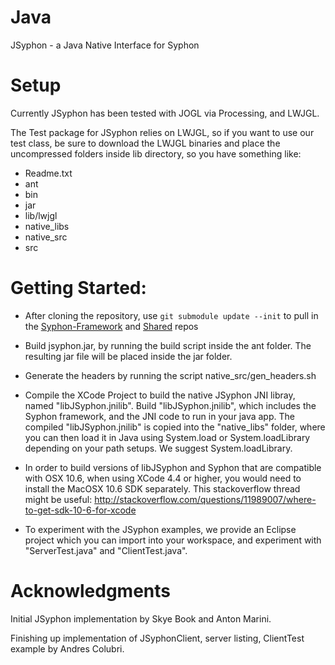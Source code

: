 Java
====

JSyphon - a Java Native Interface for Syphon

Setup
====

Currently JSyphon has been tested with JOGL via Processing, and LWJGL.

The Test package for JSyphon relies on LWJGL, so if you want to use our test class, be sure to download the LWJGL binaries and place the uncompressed folders inside lib directory, so you have something like:

* Readme.txt
* ant
* bin
* jar
* lib/lwjgl
* native_libs
* native_src
* src

Getting Started:
====

* After cloning the repository, use ```git submodule update --init``` to pull in the <a href="https://github.com/Syphon/Syphon-Framework">Syphon-Framework</a> and <a href="https://github.com/Syphon/Shared">Shared</a> repos

* Build jsyphon.jar, by running the build script inside the ant folder. The resulting jar file will be placed inside the jar folder.

* Generate the headers by running the script native_src/gen_headers.sh

* Compile the XCode Project to build the native JSyphon JNI libray, named "libJSyphon.jnilib". Build "libJSyphon.jnilib", which includes the Syphon framework, and the JNI code to run in your java app. The compiled "libJSyphon.jnilib" is copied into the "native_libs" folder, where you can then load it in Java using System.load or System.loadLibrary depending on your path setups. We suggest System.loadLibrary.

* In order to build versions of libJSyphon and Syphon that are compatible with OSX 10.6, when using XCode 4.4 or higher, you would need to install the MacOSX 10.6 SDK separately. This stackoverflow thread might be useful: http://stackoverflow.com/questions/11989007/where-to-get-sdk-10-6-for-xcode

* To experiment with the JSyphon examples, we provide an Eclipse project which you can import into your workspace, and experiment with "ServerTest.java" and "ClientTest.java". 

Acknowledgments
====

Initial JSyphon implementation by Skye Book and Anton Marini.

Finishing up implementation of JSyphonClient, server listing, ClientTest example by Andres Colubri.